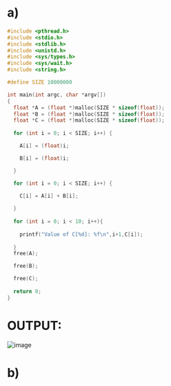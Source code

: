 # a)

```c
#include <pthread.h>
#include <stdio.h>
#include <stdlib.h>
#include <unistd.h>
#include <sys/types.h>
#include <sys/wait.h>
#include <string.h>

#define SIZE 10000000

int main(int argc, char *argv[])
{
  float *A = (float *)malloc(SIZE * sizeof(float)); 
  float *B = (float *)malloc(SIZE * sizeof(float));
  float *C = (float *)malloc(SIZE * sizeof(float));
  
  for (int i = 0; i < SIZE; i++) {

    A[i] = (float)i;

    B[i] = (float)i;

  }

  for (int i = 0; i < SIZE; i++) {

    C[i] = A[i] + B[i];
    
  }
  
  for (int i = 0; i < 10; i++){
    
    printf("Value of C[%d]: %f\n",i+1,C[i]);  
    
  }
  free(A);

  free(B);

  free(C);
  
  return 0;
}
```

# OUTPUT:
![image](https://github.com/user-attachments/assets/e3923364-3e74-4f7b-bdcb-838477edafcf)

# b)

```c

```
